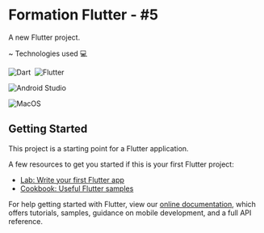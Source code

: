 # Formation Flutter - #5

A new Flutter project.

~ Technologies used 💻

![Dart](https://img.shields.io/badge/-dart-05122A?style=flat&logo=dart)&nbsp;
![Flutter](https://img.shields.io/badge/-flutter-05122A?style=flat&logo=flutter)&nbsp;

![Android Studio](https://img.shields.io/badge/-Android%20Studio-05122A?style=flat&logo=androidstudio)&nbsp;

![MacOS](https://img.shields.io/badge/-macos-05122A?style=flat&logo=macos)&nbsp;

## Getting Started

This project is a starting point for a Flutter application.

A few resources to get you started if this is your first Flutter project:

- [Lab: Write your first Flutter app](https://flutter.dev/docs/get-started/codelab)
- [Cookbook: Useful Flutter samples](https://flutter.dev/docs/cookbook)

For help getting started with Flutter, view our
[online documentation](https://flutter.dev/docs), which offers tutorials,
samples, guidance on mobile development, and a full API reference.
